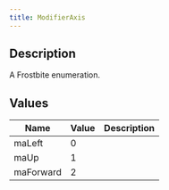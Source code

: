 ```yaml
---
title: ModifierAxis
---
```

## Description

A Frostbite enumeration.

## Values

| Name      | Value | Description |
| --------- | ----- | ----------- |
| maLeft    | 0     |             |
| maUp      | 1     |             |
| maForward | 2     |             |
